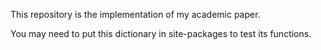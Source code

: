 This repository is the implementation of my academic paper.

You may need to put this dictionary in site-packages to test its functions.